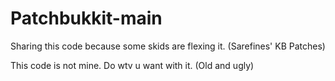 # Patchbukkit-main
Sharing this code because some skids are flexing it. (Sarefines' KB Patches)

This code is not mine. Do wtv u want with it. (Old and ugly)
